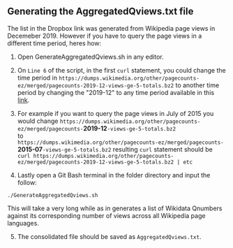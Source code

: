 ## Generating the AggregatedQviews.txt file
The list in the Dropbox link was generated from Wikipedia page views in Decemeber 2019. However if you have to query the page views in a different time period, heres how:

1. Open GenerateAggregatedQviews.sh in any editor.

2. On ``` Line 6 ``` of the script, in the first ``` curl ``` statement, you could change the time period in ```https://dumps.wikimedia.org/other/pagecounts-ez/merged/pagecounts-2019-12-views-ge-5-totals.bz2``` to another time period by changing the "2019-12" to any time period available in this [link](https://dumps.wikimedia.org/other/pagecounts-ez/merged/).

3. For example if you want to query the page views in July of 2015 you would change ```https://dumps.wikimedia.org/other/pagecounts-ez/merged/pagecounts-```**2019-12**```-views-ge-5-totals.bz2``` 
 <br> to <br>
```https://dumps.wikimedia.org/other/pagecounts-ez/merged/pagecounts-```**2015-07**```-views-ge-5-totals.bz2```
resulting ```curl``` statement should be <br> ```curl https://dumps.wikimedia.org/other/pagecounts-ez/merged/pagecounts-2019-12-views-ge-5-totals.bz2 | etc```

4. Lastly open a Git Bash terminal in the folder directory and input the follow:
```shell
./GenerateAggregatedQviews.sh
```
 This will take a very long while as in generates a list of Wikidata Qnumbers against its corresponding number of views across all Wikipedia page languages. 

5. The consolidated file should be saved as ```AggregatedQviews.txt```.
